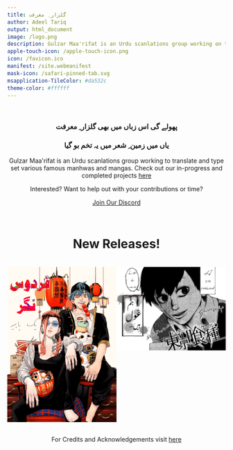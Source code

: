 ```yaml
---
title: گلزار ِ معرفت
author: Adeel Tariq
output: html_document
image: /logo.png
description: Gulzar Maa'rifat is an Urdu scanlations group working on translating and typesetting various famous manhwas and mangas
apple-touch-icon: /apple-touch-icon.png
icon: /favicon.ico
manifest: /site.webmanifest
mask-icon: /safari-pinned-tab.svg
msapplication-TileColor: #da532c
theme-color: #ffffff
---
```


<br>

<h3 align="center">پھولے گی اس زباں میں بھی گلزار ِ معرفت</h3>
<h3 align="center">یاں میں زمین ِ شعر میں یہ تخم بو گیا</h3>

<p align="center">Gulzar Maa'rifat is an Urdu scanlations group working to translate and type set various famous manhwas and mangas. Check out our in-progress and completed projects <a href="#manga">here</a></p>

<p align="center">Interested? Want to help out with your contributions or time?</p>

<p align="center"><a href="https://discord.gg/NAfFNWHNwH">Join Our Discord</a></p>


<br>
<h1 style="text-align: center;">
New Releases!
</h1>

<br>

<div class="parent" style="display: grid;
grid-template-columns: repeat(2, 1fr);
grid-template-rows: 1fr;
grid-column-gap: 0px;
grid-row-gap: 0px;">

 <a href="mangas/gokurakugai-1">
  <img src="mangas/gokurakugai-1/0-cover.png" alt="two" style="display: block;margin-left:auto;margin-right:auto;"/>
 </a>

 <a href="mangas/tokyo-ghoul">
  <img src="mangas/tokyo-ghoul/Untitled63.png" alt="one" style="display: block;margin-left:auto;margin-right:auto;"/>
 </a>

</div> 


<br>

<p align="center">For Credits and Acknowledgements visit <a href="Credits-Corner/Arfa-Shaukat.png">here</a></p>
